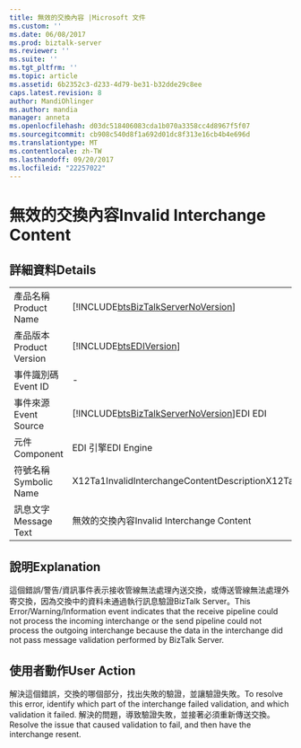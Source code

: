 ```yaml
---
title: 無效的交換內容 |Microsoft 文件
ms.custom: ''
ms.date: 06/08/2017
ms.prod: biztalk-server
ms.reviewer: ''
ms.suite: ''
ms.tgt_pltfrm: ''
ms.topic: article
ms.assetid: 6b2352c3-d233-4d79-be31-b32dde29c8ee
caps.latest.revision: 8
author: MandiOhlinger
ms.author: mandia
manager: anneta
ms.openlocfilehash: d03dc518406083cda1b070a3358cc4d8967f5f07
ms.sourcegitcommit: cb908c540d8f1a692d01dc8f313e16cb4b4e696d
ms.translationtype: MT
ms.contentlocale: zh-TW
ms.lasthandoff: 09/20/2017
ms.locfileid: "22257022"
---
```

# <a name="invalid-interchange-content"></a><span data-ttu-id="013c4-102">無效的交換內容</span><span class="sxs-lookup"><span data-stu-id="013c4-102">Invalid Interchange Content</span></span>
## <a name="details"></a><span data-ttu-id="013c4-103">詳細資料</span><span class="sxs-lookup"><span data-stu-id="013c4-103">Details</span></span>  
  
|||  
|-|-|  
|<span data-ttu-id="013c4-104">產品名稱</span><span class="sxs-lookup"><span data-stu-id="013c4-104">Product Name</span></span>|[!INCLUDE[btsBizTalkServerNoVersion](../includes/btsbiztalkservernoversion-md.md)]|  
|<span data-ttu-id="013c4-105">產品版本</span><span class="sxs-lookup"><span data-stu-id="013c4-105">Product Version</span></span>|[!INCLUDE[btsEDIVersion](../includes/btsediversion-md.md)]|  
|<span data-ttu-id="013c4-106">事件識別碼</span><span class="sxs-lookup"><span data-stu-id="013c4-106">Event ID</span></span>|-|  
|<span data-ttu-id="013c4-107">事件來源</span><span class="sxs-lookup"><span data-stu-id="013c4-107">Event Source</span></span>|[!INCLUDE[btsBizTalkServerNoVersion](../includes/btsbiztalkservernoversion-md.md)]<span data-ttu-id="013c4-108">EDI</span><span class="sxs-lookup"><span data-stu-id="013c4-108"> EDI</span></span>|  
|<span data-ttu-id="013c4-109">元件</span><span class="sxs-lookup"><span data-stu-id="013c4-109">Component</span></span>|<span data-ttu-id="013c4-110">EDI 引擎</span><span class="sxs-lookup"><span data-stu-id="013c4-110">EDI Engine</span></span>|  
|<span data-ttu-id="013c4-111">符號名稱</span><span class="sxs-lookup"><span data-stu-id="013c4-111">Symbolic Name</span></span>|<span data-ttu-id="013c4-112">X12Ta1InvalidInterchangeContentDescription</span><span class="sxs-lookup"><span data-stu-id="013c4-112">X12Ta1InvalidInterchangeContentDescription</span></span>|  
|<span data-ttu-id="013c4-113">訊息文字</span><span class="sxs-lookup"><span data-stu-id="013c4-113">Message Text</span></span>|<span data-ttu-id="013c4-114">無效的交換內容</span><span class="sxs-lookup"><span data-stu-id="013c4-114">Invalid Interchange Content</span></span>|  
  
## <a name="explanation"></a><span data-ttu-id="013c4-115">說明</span><span class="sxs-lookup"><span data-stu-id="013c4-115">Explanation</span></span>  
 <span data-ttu-id="013c4-116">這個錯誤/警告/資訊事件表示接收管線無法處理內送交換，或傳送管線無法處理外寄交換，因為交換中的資料未通過執行訊息驗證BizTalk Server。</span><span class="sxs-lookup"><span data-stu-id="013c4-116">This Error/Warning/Information event indicates that the receive pipeline could not process the incoming interchange or the send pipeline could not process the outgoing interchange because the data in the interchange did not pass message validation performed by BizTalk Server.</span></span>  
  
## <a name="user-action"></a><span data-ttu-id="013c4-117">使用者動作</span><span class="sxs-lookup"><span data-stu-id="013c4-117">User Action</span></span>  
 <span data-ttu-id="013c4-118">解決這個錯誤，交換的哪個部分，找出失敗的驗證，並讓驗證失敗。</span><span class="sxs-lookup"><span data-stu-id="013c4-118">To resolve this error, identify which part of the interchange failed validation, and which validation it failed.</span></span> <span data-ttu-id="013c4-119">解決的問題，導致驗證失敗，並接著必須重新傳送交換。</span><span class="sxs-lookup"><span data-stu-id="013c4-119">Resolve the issue that caused validation to fail, and then have the interchange resent.</span></span>